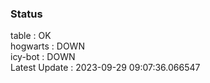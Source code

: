 ### Status


table : OK  
hogwarts : DOWN  
icy-bot : DOWN  
Latest Update : 2023-09-29 09:07:36.066547
